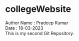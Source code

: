 # collegeWebsite
Author Name : Pradeep Kumar <br>
Date : 18-03-2023 <br>
This is my second Git Repository.

